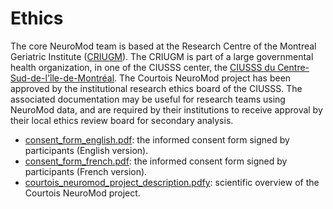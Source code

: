 # Ethics

The core NeuroMod team is based at the Research Centre of the Montreal Geriatric Institute ([CRIUGM](http://www.criugm.qc.ca/en.html)). The CRIUGM is part of a large governmental health organization,  in one of the CIUSSS center, the [CIUSSS du Centre-Sud-de-l'île-de-Montréal](https://ciusss-centresudmtl.gouv.qc.ca/propos/services-en-anglais). The Courtois NeuroMod project has been approved by the institutional research ethics board of the CIUSSS. The associated documentation may be useful for research teams using NeuroMod data, and are required by their institutions to receive approval by their local ethics review board for secondary analysis.
  * [consent_form_english.pdf](./_static/ethics/consent_form_english.pdf): the informed consent form signed by participants (English version).
  * [consent_form_french.pdf](./_static/ethics/consent_form_french.pdf): the informed consent form signed by participants (French version).
  * [courtois_neuromod_project_description.pdfy](./_static/ethics/courtois_neuromod_project_description.pdf): scientific overview of the Courtois NeuroMod project.

